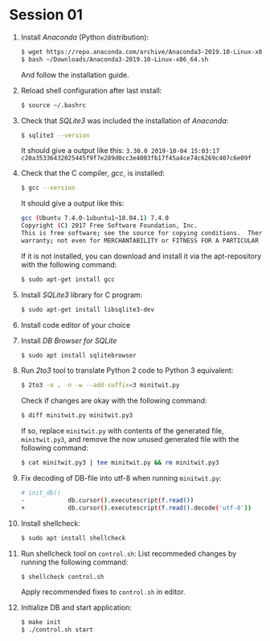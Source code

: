 # Session 01

1. Install *Anaconda* (Python distribution):

   ```bash
   $ wget https://repo.anaconda.com/archive/Anaconda3-2019.10-Linux-x86_64.sh
   $ bash ~/Downloads/Anaconda3-2019.10-Linux-x86_64.sh
   ```

   And follow the installation guide.

2. Reload shell configuration after last install:

   ```bash
   $ source ~/.bashrc
   ```

3. Check that *SQLite3* was included the installation of *Anaconda*:

   ```bash
   $ sqlite3 --version
   ```

   It should give a output like this:
   `3.30.0 2019-10-04 15:03:17 c20a35336432025445f9f7e289d0cc3e4003fb17f45a4ce74c6269c407c6e09f`

4. Check that the C compiler, *gcc*, is installed:

   ```bash
   $ gcc --version
   ```

   It should give a output like this:

   ```bash
   gcc (Ubuntu 7.4.0-1ubuntu1~18.04.1) 7.4.0
   Copyright (C) 2017 Free Software Foundation, Inc.
   This is free software; see the source for copying conditions.  There is NO
   warranty; not even for MERCHANTABILITY or FITNESS FOR A PARTICULAR PURPOSE.
   ```

   If it is not installed, you can download and install it via the apt-repository with the following command:

   ```bash
   $ sudo apt-get install gcc
   ```

5. Install *SQLite3* library for C program:

   ```bash
   $ sudo apt-get install libsqlite3-dev
   ```

6. Install code editor of your choice

7. Install *DB Browser for SQLite*

   ```bash
   $ sudo apt install sqlitebrowser
   ```

8. Run *2to3* tool to translate Python 2 code to Python 3 equivalent:

   ```bash
   $ 2to3 -o . -n -w --add-suffix=3 minitwit.py
   ```

   Check if changes are okay with the following command:

   ```bash
   $ diff minitwit.py minitwit.py3
   ```

   If so, replace `minitwit.py` with contents of the generated file, `minitwit.py3`, and remove the now unused generated file with the following command:

   ```bash
   $ cat minitwit.py3 | tee minitwit.py && rm minitwit.py3
   ```

9. Fix decoding of DB-file into utf-8 when running `minitwit.py`:

   ```bash
   # init_db()
   -            db.cursor().executescript(f.read())
   +            db.cursor().executescript(f.read().decode('utf-8'))
   ```

10. Install shellcheck:

    ```bash
    $ sudo apt install shellcheck
    ```

11. Run shellcheck tool on `control.sh`:
    List recommeded changes by running the following command:

    ```bash
    $ shellcheck control.sh
    ```

    Apply recommended fixes to `control.sh` in editor.

12. Initialize DB and start application:

    ```bash
    $ make init
    $ ./control.sh start
    ```

